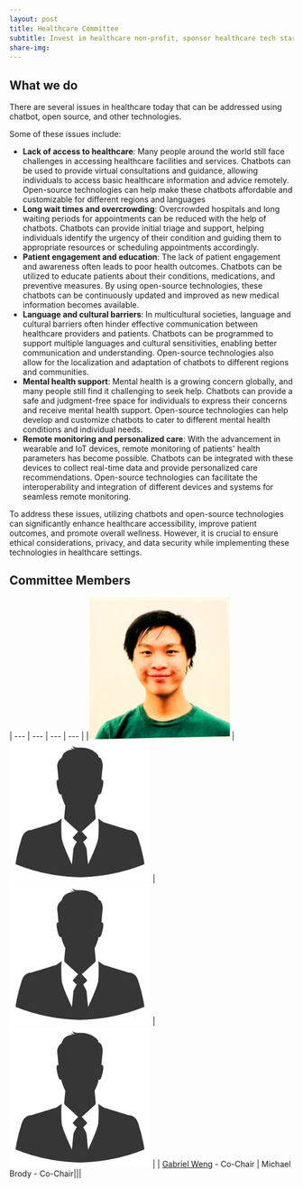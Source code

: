```yaml
---
layout: post
title: Healthcare Committee
subtitle: Invest in healthcare non-profit, sponsor healthcare tech startups and projects
share-img:
---
```


## What we do

There are several issues in healthcare today that can be addressed using chatbot, open source, and other technologies. 

Some of these issues include:
- **Lack of access to healthcare**: Many people around the world still face challenges in accessing healthcare facilities and services. Chatbots can be used to provide virtual consultations and guidance, allowing individuals to access basic healthcare information and advice remotely. Open-source technologies can help make these chatbots affordable and customizable for different regions and languages
- **Long wait times and overcrowding**: Overcrowded hospitals and long waiting periods for appointments can be reduced with the help of chatbots. Chatbots can provide initial triage and support, helping individuals identify the urgency of their condition and guiding them to appropriate resources or scheduling appointments accordingly.
- **Patient engagement and education**: The lack of patient engagement and awareness often leads to poor health outcomes. Chatbots can be utilized to educate patients about their conditions, medications, and preventive measures. By using open-source technologies, these chatbots can be continuously updated and improved as new medical information becomes available.
- **Language and cultural barriers**: In multicultural societies, language and cultural barriers often hinder effective communication between healthcare providers and patients. Chatbots can be programmed to support multiple languages and cultural sensitivities, enabling better communication and understanding. Open-source technologies also allow for the localization and adaptation of chatbots to different regions and communities.
- **Mental health support**: Mental health is a growing concern globally, and many people still find it challenging to seek help. Chatbots can provide a safe and judgment-free space for individuals to express their concerns and receive mental health support. Open-source technologies can help develop and customize chatbots to cater to different mental health conditions and individual needs.
- **Remote monitoring and personalized care**: With the advancement in wearable and IoT devices, remote monitoring of patients' health parameters has become possible. Chatbots can be integrated with these devices to collect real-time data and provide personalized care recommendations. Open-source technologies can facilitate the interoperability and integration of different devices and systems for seamless remote monitoring.

To address these issues, utilizing chatbots and open-source technologies can significantly enhance healthcare accessibility, improve patient outcomes, and promote overall wellness. However, it is crucial to ensure ethical considerations, privacy, and data security while implementing these technologies in healthcare settings.

## Committee Members

| --- | --- | --- | --- |
|<img src="https://raw.githubusercontent.com/LastMileNow/lastmilenow.github.io/main/assets/img/gabeweng.jpg" alt="Gabe Weng" width=250 /> | <img src="https://raw.githubusercontent.com/LastMileNow/lastmilenow.github.io/main/assets/img/male_headshot.jpg" alt="Jade" width=250 /> | <img src="https://raw.githubusercontent.com/LastMileNow/lastmilenow.github.io/main/assets/img/male_headshot.jpg" alt="" width=250 /> | <img src="https://raw.githubusercontent.com/LastMileNow/lastmilenow.github.io/main/assets/img/male_headshot.jpg" alt="Jade" width=250 />  |
| [Gabriel Weng](https://www.gabrielweng.com) - Co-Chair | Michael Brody - Co-Chair|||

